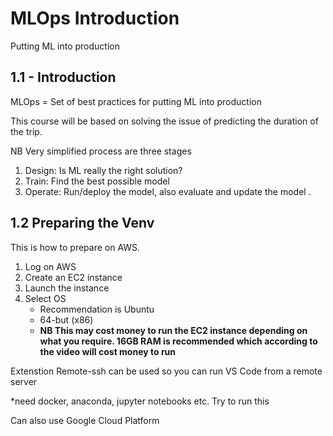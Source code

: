 # MLOps Introduction
Putting ML into production

## 1.1 - Introduction
MLOps = Set of best practices for putting ML into production

This course will be based on solving the issue of predicting the duration of the trip.

NB Very simplified process are three stages
1. Design: Is ML really the right solution?
2. Train: Find the best possible model 
3. Operate: Run/deploy the model, also evaluate and update the model .

## 1.2 Preparing the Venv
This is how to prepare on AWS.
1. Log on AWS
2. Create an EC2 instance
3. Launch the instance
4. Select OS
    * Recommendation is Ubuntu
    * 64-but (x86)
    * **NB This may cost money to run the EC2 instance depending on what you require. 16GB RAM is recommended which according to the video will cost money to run**

Extenstion Remote-ssh can be used so you can run VS Code from a remote server


*need docker, anaconda, jupyter notebooks etc. Try to run this

Can also use Google Cloud Platform
